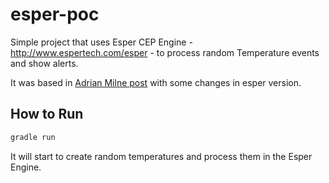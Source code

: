 # esper-poc
Simple project that uses Esper CEP Engine - http://www.espertech.com/esper - to process random Temperature events and show alerts.
 
It was based in [Adrian Milne post](https://www.adrianmilne.com/complex-event-processing-made-easy/) with some changes in esper version.

## How to Run
```bash
gradle run
```
It will start to create random temperatures and process them in the Esper Engine.